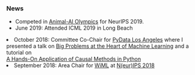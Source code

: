 ### News


- Competed in <a href="http://animalaiolympics.com/">Animal-AI Olympics</a> for NeurIPS 2019.
- June 2019: Attended ICML 2019 in Long Beach </li></ul>
- October 2018: Committee Co-Chair for <a href="https://pydata.org/la2018/">PyData Los Angeles</a> where I presented a talk on <a href="https://pydata.org/la2018/schedule/presentation/38/">Big Problems at the Heart of Machine Learning</a> and a tutorial on  <br><a href="https://pydata.org/la2018/schedule/presentation/10/">A Hands-On Application of Causal Methods in Python</a> 
- September 2018: Area Chair for <a href="https://wimlworkshop.org/2018/">WiML</a> at <a href="https://nips.cc/">N(eur)IPS 2018</a>